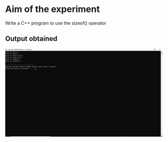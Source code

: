 # Aim of the experiment
Write a C++ program to use the sizeof() operator

## Output obtained

![output](sizeout.png)
